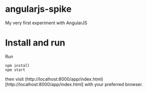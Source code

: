 angularjs-spike
===============

My very first experiment with AngularJS


Install and run
===============

Run

```
npm install
npm start
```

then visit (http://localhost:8000/app/index.html)[http://localhost:8000/app/index.html] with your preferred browser.